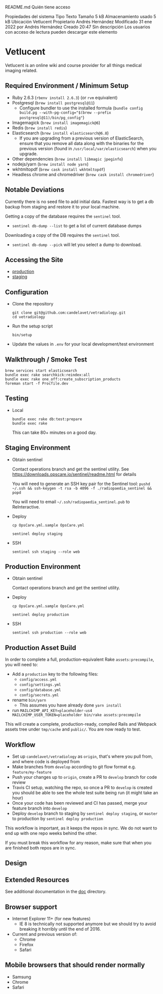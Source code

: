 README.md
Quién tiene acceso

Propiedades del sistema
Tipo
Texto
Tamaño
5 kB
Almacenamiento usado
5 kB
Ubicación
Vetlucent
Propietario
Andrés Hernández
Modificado
31 ene 2022 por Andrés Hernández
Creado
20:47
Sin descripción
Los usuarios con acceso de lectura pueden descargar este elemento
# Vetlucent

Vetlucent is an online wiki and course provider for all things medical imaging related.


Required Environment / Minimum Setup
----------------------------------------------

* Ruby 2.6.3 (`rbenv install 2.6.3`) (or `rvm` equivalent)
* Postgresql (`brew install postgresql@11`) 
  * Configure bundler to use the installed formula (`bundle config build.pg --with-pg-config="$(brew --prefix postgresql@11)/bin/pg_config"`)
* Imagemagick (`brew install imagemagick@6`)
* Redis (`brew install redis`)
* Elasticsearch (`brew install elasticsearch@6.8`)
  * If you are upgrading from a previous version of ElasticSearch, ensure that you
    remove all data along with the binaries for the previous version (found in
    `/usr/local/var/elasticsearch`) when you upgrade.
* Other dependencies (`brew install libmagic jpeginfo`)
* nodejs/yarn (`brew install node yarn`)
* wkhtmltopdf (`brew cask install wkhtmltopdf`)
* Headless chrome and chromedriver (`brew cask install chromedriver`)


Notable Deviations
----------------------------------------------

Currently there is no seed file to add initial data. Fastest way is to get a db backup from
staging and restore it to your local machine.

Getting a copy of the database requires the `sentinel` tool.

* `sentinel db-dump --list` to get a list of current database dumps

Downloading a copy of the DB requires the `sentinel` tool.

* `sentinel db-dump --pick` will let you select a dump to download.


Accessing the Site
----------------------------------------------

* [production](https://vetlucent.com)
* [staging](https://staging.vetlucent.com/)


Configuration
----------------------------------------------

* Clone the repository

  ```
  git clone git@github.com:candelavet/vetradiology.git
  cd vetradiology
  ```

* Run the setup script

  ```
  bin/setup
  ```

* Update the values in `.env` for your local development/test environment


Walkthrough / Smoke Test
----------------------------------------------


```
brew services start elasticsearch
bundle exec rake searchkick:reindex:all
bundle exec rake one_off:create_subscription_products
foreman start -f Procfile.dev
```


Testing
----------------------------------------------

* Local

  ```
  bundle exec rake db:test:prepare
  bundle exec rake
  ```

  This can take 80+ minutes on a good day.


Staging Environment
----------------------------------------------

* Obtain sentinel

  Contact operations branch and get the sentinel utility.
  See https://downloads.opscare.io/sentinel/readme.html for details
  
  You will need to generate an SSH key pair for the Sentinel tool:
  `pushd ~/.ssh && ssh-keygen -t rsa -b 4096 -f ./radiopaedia_sentinel && popd`
  
  You will need to email `~/.ssh/radiopaedia_sentinel.pub` to ReInteractive.

* Deploy

  ```
  cp OpsCare.yml.sample OpsCare.yml

  sentinel deploy staging
  ```

* SSH

  ```
  sentinel ssh staging --role web
  ```

Production Environment
----------------------------------------------

* Obtain sentinel

  Contact operations branch and get the sentinel utility.

* Deploy

  ```
  cp OpsCare.yml.sample OpsCare.yml

  sentinel deploy production
  ```

* SSH

  ```
  sentinel ssh production --role web
  ```
  
Production Asset Build
----------------------------------------------

In order to complete a full, production-equivalent Rake `assets:precompile`,
you will need to:

- Add a `production` key to the following files:
  - `config/access.yml`
  - `config/settings.yml`
  - `config/database.yml`
  - `config/secrets.yml`
- rename `bin/yarn`
  - This assumes you have already done `yarn install`
- run `MAILCHIMP_API_KEY=placeholder-us4 MAILCHIMP_USER_TOKEN=placeholder bin/rake assets:precompile`

This will create a complete, production-ready, compiled Rails and Webpack
assets tree under `tmp/cache` and `public/`. You are now ready to test.

Workflow
----------------------------------------------

- Set up `candelavet/vetradiology` as `origin`, that's where you pull from, and where code is deployed from
- Make branches from `develop` according to git flow format e.g. `feature/my-feature`
- Push your changes up to `origin`, create a PR to `develop` branch for code review
- Travis CI setup, watching the repo, so once a PR to `develop` is created you should be able to see the whole test suite being run (it might take an hour)
- Once your code has been reviewed and CI has passed, merge your feature branch into `develop`
- Deploy `develop` branch to staging by `sentinel deploy staging`, or `master` to production by `sentinel deploy production`

This workflow is important, as it keeps the repos in sync. We do not want to end up with one repo weeks behind the other.

If you must break this workflow for any reason, make sure that when you are finished both repos are in sync.

Design
----------------------------------------------


Extended Resources
----------------------------------------------

See additional documentation in the [doc](https://github.com/radiopaedia/Radiopaedia/tree/master/doc) directory.


Browser support
----------------------------------------------

* Internet Explorer 11+ (for new features)
  * IE 8 is technically not supported anymore but we should try
    to avoid breaking it horribly until the end of 2016.
* Current and previous version of:
  * Chrome
  * Firefox
  * Safari

Mobile browsers that should render normally
----------------------------------------------

* Samsung
* Chrome
* Safari
